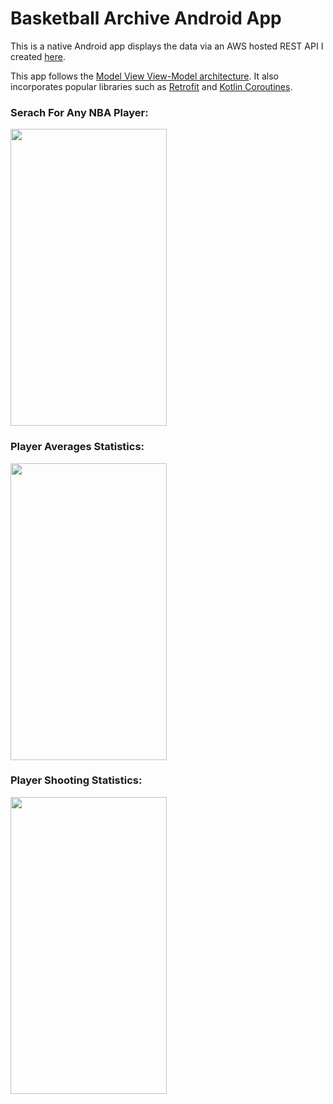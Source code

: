 # Basketball Archive Android App

This is a native Android app displays the data via an AWS hosted REST API I created [here](https://github.com/Randall16/Basketball_Stats_Backend).

This app follows the [Model View View-Model architecture](https://developer.android.com/jetpack/docs/guide). It also incorporates popular libraries such as [Retrofit](https://square.github.io/retrofit/) and [Kotlin Coroutines](https://kotlinlang.org/docs/reference/coroutines-overview.html).

### Serach For Any NBA Player:
<img src="https://user-images.githubusercontent.com/33976994/160054319-8efed572-d034-4dce-9574-3bd9be595134.png" width=
"250" height="475" />
  
### Player Averages Statistics:
<img src="https://user-images.githubusercontent.com/33976994/160054402-d1154fe2-3c76-4a0a-8d83-d491ecde4301.png" width=
"250" height="475" />
  
### Player Shooting Statistics:
<img src="https://user-images.githubusercontent.com/33976994/160054413-f1d95f37-28dc-4ddf-9cde-d15e6756c363.png" width=
"250" height="475" />

